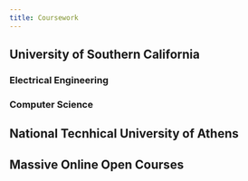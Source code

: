 ```yaml
---
title: Coursework
---
```


## University of Southern California
### Electrical Engineering

### Computer Science

## National Tecnhical University of Athens

## Massive Online Open Courses
